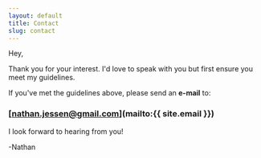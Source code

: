 ```yaml
---
layout: default
title: Contact
slug: contact
---
```


Hey,

Thank you for your interest. I'd love to speak with you but first ensure you meet my guidelines.

If you've met the guidelines above, please send an **e-mail** to:

### [nathan.jessen@gmail.com](mailto:{{ site.email }})

I look forward to hearing from you!

-Nathan
